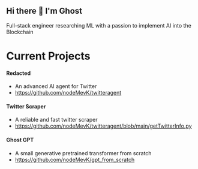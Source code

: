 ## Hi there 👋 I'm Ghost

Full-stack engineer researching ML with a passion to implement AI into the Blockchain

# Current Projects 

#### Redacted
- An advanced AI agent for Twitter
- https://github.com/nodeMevK/twitteragent

#### Twitter Scraper
- A reliable and fast twitter scraper
- https://github.com/nodeMevK/twitteragent/blob/main/getTwitterInfo.py

#### Ghost GPT
- A small generative pretrained transformer from scratch
- https://github.com/nodeMevK/gpt_from_scratch

<!--
**nodeMevK/nodeMevK** is a ✨ _special_ ✨ repository because its `README.md` (this file) appears on your GitHub profile.

Here are some ideas to get you started:

- 🔭 I’m currently working on ...
- 🌱 I’m currently learning ...
- 👯 I’m looking to collaborate on ...
- 🤔 I’m looking for help with ...
- 💬 Ask me about ...
- 📫 How to reach me: ...
- 😄 Pronouns: ...
- ⚡ Fun fact: ...
-->

